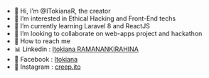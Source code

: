 - 👋 Hi, I’m @ITokianaR, the creator
- 🤖 I’m interested in Ethical Hacking and Front-End techs
- 🌱 I’m currently learning Laravel 8 and ReactJS
- 👾 I’m looking to collaborate on web-apps project and hackathon
- 🔎 How to reach me 
- 📊 Linkedin : [Itokiana RAMANANKIRAHINA](https://www.linkedin.com/in/itokiana-ramanankirahina-07b821249/)
- 👤 Facebook : [Itokiana](https://web.facebook.com/yeitokiana/)
- 📲 Instagram : [creep.ito](https://www.instagram.com/creep.ito/) 

<!---
ITokianaR/ITokianaR is a ✨ special ✨ repository because its `README.md` (this file) appears on your GitHub profile.
You can click the Preview link to take a look at your changes.
--->

